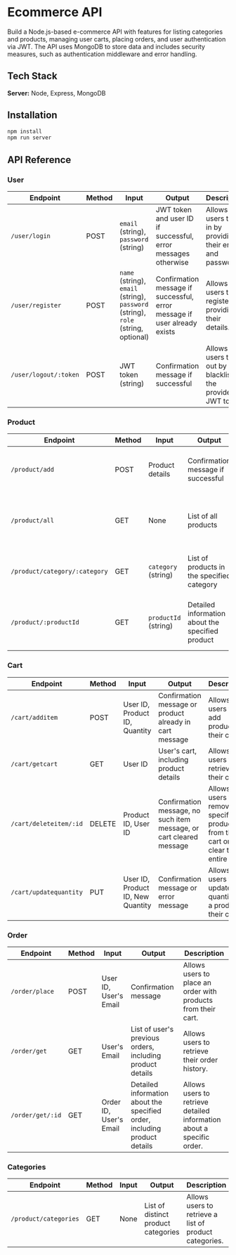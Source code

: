# Ecommerce API

Build a Node.js-based e-commerce API with features for listing categories and products, managing user carts, placing orders, and user authentication via JWT. The API uses MongoDB to store data and includes security measures, such as authentication middleware and error handling.


## Tech Stack

**Server:** Node, Express, MongoDB
## Installation

```bash
npm install
npm run server
```
## API Reference

### User

| Endpoint | Method | Input | Output | Description |
| --- | --- | --- | --- | --- |
| `/user/login` | POST | `email` (string), `password` (string) | JWT token and user ID if successful, error messages otherwise | Allows users to log in by providing their email and password. |
| `/user/register` | POST | `name` (string), `email` (string), `password` (string), `role` (string, optional) | Confirmation message if successful, error message if user already exists | Allows users to register by providing their details. |
| `/user/logout/:token` | POST | JWT token (string) | Confirmation message if successful | Allows users to log out by blacklisting the provided JWT token. |

### Product

| Endpoint | Method | Input | Output | Description |
| --- | --- | --- | --- | --- |
| `/product/add` | POST | Product details | Confirmation message if successful | Allows authorized users to add a new product. |
| `/product/all` | GET | None | List of all products | Allows users to retrieve a list of all available products. |
| `/product/category/:category` | GET | `category` (string) | List of products in the specified category | Allows users to retrieve products by category. |
| `/product/:productId` | GET | `productId` (string) | Detailed information about the specified product | Allows users to retrieve product details by ID. |

### Cart

| Endpoint | Method | Input | Output | Description |
| --- | --- | --- | --- | --- |
| `/cart/additem` | POST | User ID, Product ID, Quantity | Confirmation message or product already in cart message | Allows users to add products to their cart. |
| `/cart/getcart` | GET | User ID | User's cart, including product details | Allows users to retrieve their cart. |
| `/cart/deleteitem/:id` | DELETE | Product ID, User ID | Confirmation message, no such item message, or cart cleared message | Allows users to remove a specific product from their cart or clear the entire cart. |
| `/cart/updatequantity` | PUT | User ID, Product ID, New Quantity | Confirmation message or error message | Allows users to update the quantity of a product in their cart. |

### Order

| Endpoint | Method | Input | Output | Description |
| --- | --- | --- | --- | --- |
| `/order/place` | POST | User ID, User's Email | Confirmation message | Allows users to place an order with products from their cart. |
| `/order/get` | GET | User's Email | List of user's previous orders, including product details | Allows users to retrieve their order history. |
| `/order/get/:id` | GET | Order ID, User's Email | Detailed information about the specified order, including product details | Allows users to retrieve detailed information about a specific order. |

### Categories

| Endpoint | Method | Input | Output | Description |
| --- | --- | --- | --- | --- |
| `/product/categories` | GET | None | List of distinct product categories | Allows users to retrieve a list of product categories. |

